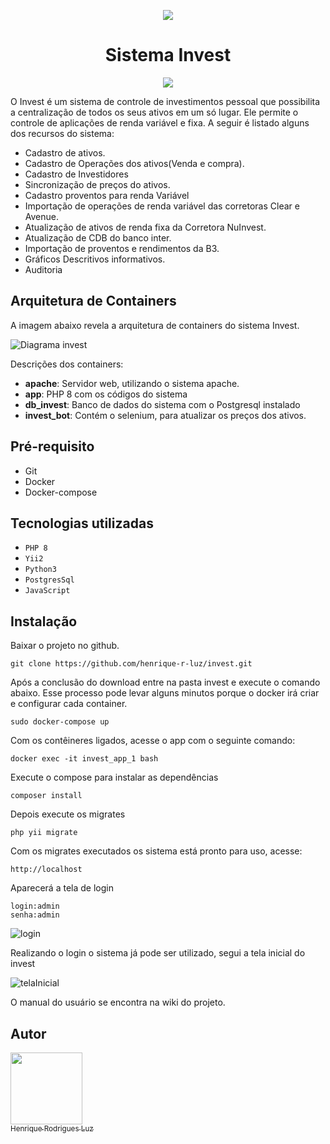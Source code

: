 

<p align="center">
  <img src="https://user-images.githubusercontent.com/12544898/174111505-79690883-5889-48f8-aba3-22e193daba76.png">
</p>
<h1 align="center"!>Sistema Invest </h1>
<p align="center">
<img src="http://img.shields.io/static/v1?label=STATUS&message=EM%20DESENVOLVIMENTO&color=GREEN&style=for-the-badge"/>
</p>
O Invest é um sistema de controle de investimentos pessoal que possibilita a centralização de todos os seus ativos em um só lugar. Ele permite o controle de aplicações de renda variável e fixa. A seguir é listado alguns dos recursos do sistema:

 - Cadastro de ativos.
 - Cadastro de Operações dos ativos(Venda e compra).
 - Cadastro de Investidores
 - Sincronização de preços do ativos.
 - Cadastro proventos para renda Variável
 - Importação de operações de renda variável das corretoras Clear e Avenue.
 - Atualização de ativos de renda fixa da Corretora NuInvest.
 - Atualização de CDB do banco inter.
 - Importação de proventos e rendimentos da B3. 
 - Gráficos Descritivos informativos. 
 - Auditoria 
 
 ## Arquitetura de Containers 
 A imagem abaixo revela a arquitetura de containers do sistema Invest.
 
 ![Diagrama invest](https://user-images.githubusercontent.com/12544898/227791274-b1da3f04-1333-4772-a921-a305fd5fb644.png)
 
 Descrições dos containers:
   - <b>apache</b>: Servidor web, utilizando o sistema apache.
   - <b>app</b>: PHP 8 com os códigos do sistema
   - <b>db_invest</b>: Banco de dados do sistema com o Postgresql instalado
   - <b>invest_bot</b>: Contém o selenium, para atualizar os preços dos ativos.
   
 ## Pré-requisito
   - Git
   - Docker
   - Docker-compose

## Tecnologias utilizadas

- ``PHP 8``
- ``Yii2``
- ``Python3``
- ``PostgresSql``
- ``JavaScript``

    
 ## Instalação
 Baixar o projeto no github.
 ~~~
 git clone https://github.com/henrique-r-luz/invest.git
 ~~~ 
 Após a conclusão do download entre na pasta invest e execute o comando abaixo.
 Esse processo pode levar alguns minutos porque o docker irá criar e configurar
 cada container. 
 ~~~
 sudo docker-compose up
 ~~~ 
 Com os contêineres ligados, acesse o app com o seguinte comando:
 ~~~
 docker exec -it invest_app_1 bash
 ~~~
 Execute o compose para instalar as dependências
 ~~~
 composer install
 ~~~
 Depois execute os migrates 
 ~~~
 php yii migrate
 ~~~
 Com os migrates executados os sistema está pronto para uso, acesse:
 ~~~
 http://localhost
 ~~~
 Aparecerá a tela de login
 ~~~
 login:admin
 senha:admin
 ~~~
 
 ![login](https://user-images.githubusercontent.com/12544898/174130185-cb875c32-7f8c-4ddd-974c-29a611f77ef5.png)
 
 Realizando o login o sistema já pode ser utilizado, segui a tela inicial do invest
 
 ![telaInicial](https://user-images.githubusercontent.com/12544898/174131132-31e9e679-23db-4a6b-a565-c83c432e4d56.png)
 
 O manual do usuário se encontra na wiki do projeto.
 
 ## Autor

 [<img src="https://user-images.githubusercontent.com/12544898/174133076-fc3467c3-3908-436f-af3d-2635e4312180.png" width=115><br><sub>Henrique Rodrigues Luz</sub>](https://github.com/henrique-r-luz) 

 
 
